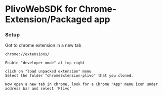 # PlivoWebSDK for Chrome-Extension/Packaged app

### Setup
Got to chrome extension in a new tab
```
chrome://extensions/

Enable "developer mode" at top right

click on "load unpacked extension" menu
Select the folder "chromeExtension-plivo" that you cloned.

Now open a new tab in chrome, look for a Chrome "App" menu icon under address bar and select 'Plivo'
```

